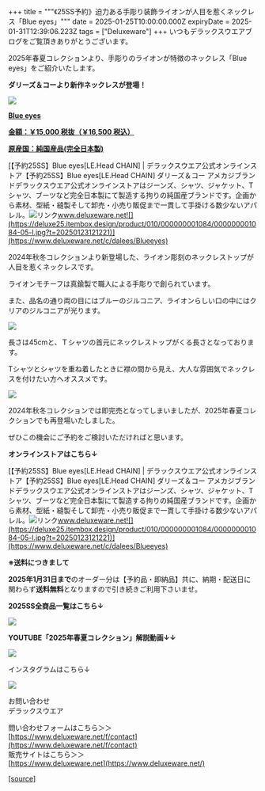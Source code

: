 +++
title = """《25SS予約》迫力ある手彫り装飾ライオンが人目を惹くネックレス「Blue eyes」"""
date = 2025-01-25T10:00:00.000Z
expiryDate = 2025-01-31T12:39:06.223Z
tags = ["Deluxeware"]
+++
いつもデラックスウエアブログをご覧頂きありがとうございます。

2025年春夏コレクションより、手彫りのライオンが特徴のネックレス「Blue eyes」をご紹介いたします。

**ダリーズ＆コーより新作ネックレスが登場！**

[![](https://stat.ameba.jp/user_images/20250125/15/deluxeware/c5/f2/j/o0800080015536920401.jpg)](https://stat.ameba.jp/user_images/20250125/15/deluxeware/c5/f2/j/o0800080015536920401.jpg)

**[Blue eyes](https://www.deluxeware.net/c/dalees/Blueeyes)**

**[金額：￥15,000 税抜（￥16,500 税込）](https://www.deluxeware.net/c/dalees/Blueeyes)**

**[原産国：純国産品(完全日本製)](https://www.deluxeware.net/c/dalees/Blueeyes)**

[【予約25SS】Blue eyes\[LE.Head CHAIN\] | デラックスウエア公式オンラインストア【予約25SS】Blue eyes\[LE.Head CHAIN\] ダリーズ＆コー アメカジブランドデラックスウエア公式オンラインストアはジーンズ、シャツ、ジャケット、Tシャツ、ブーツなど完全日本製にて製造する拘りの純国産ブランドです。企画から素材、型紙・縫製そして卸売・小売り販促まで一貫して手掛ける数少ないアパレル。![リンク](https://c.stat100.ameba.jp/ameblo/symbols/v3.20.0/svg/gray/editor_link.svg)www.deluxeware.net![](https://deluxe25.itembox.design/product/010/000000001084/000000001084-05-l.jpg?t=20250123121221)](https://www.deluxeware.net/c/dalees/Blueeyes)

2024年秋冬コレクションより新登場した、ライオン彫刻のネックレストップが人目を惹くネックレスです。

ライオンモチーフは真鍮製で職人による手彫りで創られています。

また、品名の通り両の目にはブルーのジルコニア、ライオンらしい口の中にはクリアのジルコニアが光ります。

[![](https://stat.ameba.jp/user_images/20250125/15/deluxeware/44/e7/j/o0800080015536920283.jpg)](https://stat.ameba.jp/user_images/20250125/15/deluxeware/44/e7/j/o0800080015536920283.jpg)

長さは45cmと、Ｔシャツの首元にネックレストップがくる長さとなっております。

Tシャツとシャツを重ね着したときに襟の間から見え、大人な雰囲気でネックレスを付けたい方へオススメです。

[![](https://stat.ameba.jp/user_images/20250125/15/deluxeware/9c/0e/j/o0800080015536920282.jpg)](https://stat.ameba.jp/user_images/20250125/15/deluxeware/9c/0e/j/o0800080015536920282.jpg)

2024年秋冬コレクションでは即完売となってしまいましたが、2025年春夏コレクションでも再登場いたしました。

ぜひこの機会にご予約をご検討いただければと思います。

**オンラインストアはこちら↓**

[【予約25SS】Blue eyes\[LE.Head CHAIN\] | デラックスウエア公式オンラインストア【予約25SS】Blue eyes\[LE.Head CHAIN\] ダリーズ＆コー アメカジブランドデラックスウエア公式オンラインストアはジーンズ、シャツ、ジャケット、Tシャツ、ブーツなど完全日本製にて製造する拘りの純国産ブランドです。企画から素材、型紙・縫製そして卸売・小売り販促まで一貫して手掛ける数少ないアパレル。![リンク](https://c.stat100.ameba.jp/ameblo/symbols/v3.20.0/svg/gray/editor_link.svg)www.deluxeware.net![](https://deluxe25.itembox.design/product/010/000000001084/000000001084-05-l.jpg?t=20250123121221)](https://www.deluxeware.net/c/dalees/Blueeyes)

**※送料につきまして**

**2025年1月31日まで**のオーダー分は【予約品・即納品】共に、納期・配送日に関わらず**送料無料**となりますので引き続きご利用下さいませ。

**2025SS全商品一覧はこちら↓**

[![](https://stat.ameba.jp/user_images/20250114/17/deluxeware/cf/2d/j/o1200050015533133265.jpg?caw=800)](https://www.deluxeware.net/c/2025SSreserve)

**YOUTUBE「2025年春夏コレクション」解説動画↓↓**

**[![](https://stat.ameba.jp/user_images/20250108/16/deluxeware/ac/cf/j/o1200050015530951038.jpg?caw=800)](https://www.youtube.com/playlist?list=PLmcuUjZ67rhnclr762_W-zDg7FyyrNvqF)**

インスタグラムはこちら↓

[![](https://stat.ameba.jp/user_images/20240315/15/deluxeware/04/7f/j/o0800026015413271803.jpg?caw=800)](https://www.instagram.com/deluxeware/?hl=ja)

お問い合わせ  
デラックスウエア

問い合わせフォームはこちら＞＞  
[https://www.deluxeware.net/f/contact](https://www.deluxeware.net/f/contact)  
販売サイトはこちら＞＞  
[https://www.deluxeware.net](https://www.deluxeware.net/)

[[source]](https://ameblo.jp/deluxeware/entry-12883816947.html)

